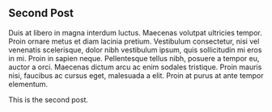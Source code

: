 Second Post
-------------

Duis at libero in magna interdum luctus. Maecenas volutpat ultricies tempor. Proin ornare metus et diam lacinia pretium. Vestibulum consectetur, nisi vel venenatis scelerisque, dolor nibh vestibulum ipsum, quis sollicitudin mi eros in mi. Proin in sapien neque. Pellentesque tellus nibh, posuere a tempor eu, auctor a orci. Maecenas dictum arcu ac enim sodales tristique. Proin mauris nisi, faucibus ac cursus eget, malesuada a elit. Proin at purus at ante tempor elementum.

This is the second post.